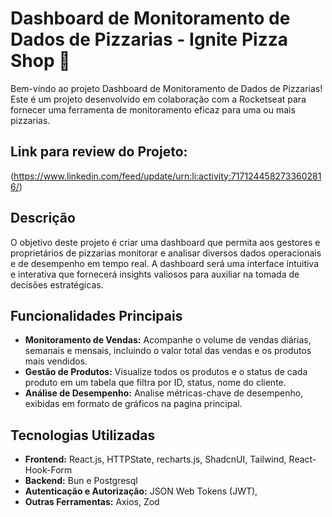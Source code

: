 # Dashboard de Monitoramento de Dados de Pizzarias - Ignite Pizza Shop 🍕

Bem-vindo ao projeto Dashboard de Monitoramento de Dados de Pizzarias! Este é um projeto desenvolvido em colaboração com a Rocketseat para fornecer uma ferramenta de monitoramento eficaz para uma ou mais pizzarias.
## Link para review do Projeto:

(https://www.linkedin.com/feed/update/urn:li:activity:7171244582733602816/)

## Descrição

O objetivo deste projeto é criar uma dashboard que permita aos gestores e proprietários de pizzarias monitorar e analisar diversos dados operacionais e de desempenho em tempo real. A dashboard será uma interface intuitiva e interativa que fornecerá insights valiosos para auxiliar na tomada de decisões estratégicas.

## Funcionalidades Principais

- **Monitoramento de Vendas:** Acompanhe o volume de vendas diárias, semanais e mensais, incluindo o valor total das vendas e os produtos mais vendidos.
- **Gestão de Produtos:** Visualize todos os produtos e o status de cada produto em um tabela que filtra por ID, status, nome do cliente.
- **Análise de Desempenho:** Analise métricas-chave de desempenho, exibidas em formato de gráficos na pagina principal.

## Tecnologias Utilizadas

- **Frontend:** React.js, HTTPState, recharts.js, ShadcnUI, Tailwind, React-Hook-Form
- **Backend:** Bun e Postgresql
- **Autenticação e Autorização:** JSON Web Tokens (JWT),
- **Outras Ferramentas:** Axios, Zod
